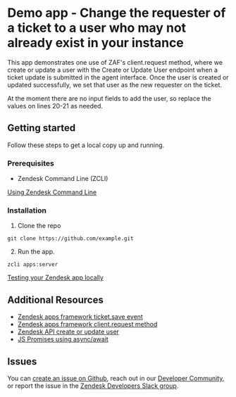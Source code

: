 # Demo app - Change the requester of a ticket to a user who may not already exist in your instance

This app demonstrates one use of ZAF's client.request method, where we create or update a user with the Create or Update User endpoint when a ticket update is submitted in the agent interface. Once the user is created or updated successfully, we set that user as the new requester on the ticket.

At the moment there are no input fields to add the user, so replace the values on lines 20-21 as needed.

## Getting started

Follow these steps to get a local copy up and running.

### Prerequisites

- Zendesk Command Line (ZCLI)

[Using Zendesk Command Line](https://developer.zendesk.com/documentation/apps/app-developer-guide/zcli/#installing-and-updating-zcli)

### Installation

1. Clone the repo

```
git clone https://github.com/example.git
```

2. Run the app.

```
zcli apps:server
```

[Testing your Zendesk app locally](https://developer.zendesk.com/documentation/apps/app-developer-guide/zcli/#testing-your-zendesk-app-locally)

<!-- Links to relevant resources such as help center articles or dev docs -->

## Additional Resources

- [Zendesk apps framework ticket.save event](https://developer.zendesk.com/api-reference/apps/apps-support-api/ticket_sidebar/#ticket-save-hook-events)
- [Zendesk apps framework client.request method](https://developer.zendesk.com/api-reference/apps/apps-core-api/client_api/#clientrequestoptions)
- [Zendesk API create or update user](https://developer.zendesk.com/api-reference/ticketing/users/users/#create-or-update-user)
- [JS Promises using async/await](https://developer.mozilla.org/en-US/docs/Learn/JavaScript/Asynchronous/Promises#async_and_await)

<!-- Issue reporting with link to repo issues page -->

## Issues

You can [create an issue on Github](https://github.com/zendesk/example/issues/new),
reach out in our [Developer Community](https://support.zendesk.com/hc/en-us/community/topics),
or report the issue in the [Zendesk Developers Slack group](https://docs.google.com/forms/d/e/1FAIpQLScm_rDLWwzWnq6PpYWFOR_PwMaSBcaFft-1pYornQtBGAaiJA/viewform).
